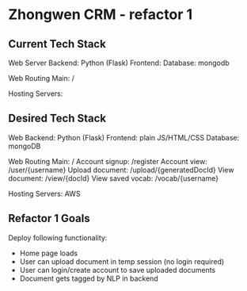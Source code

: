 # Zhongwen CRM - refactor 1

## Current Tech Stack
Web Server
    Backend: Python (Flask)
    Frontend: 
    Database: mongodb

Web Routing
    Main: /

Hosting
    Servers:

## Desired Tech Stack
Web
    Backend: Python (Flask)
    Frontend: plain JS/HTML/CSS
    Database: mongoDB

Web Routing
    Main: /
    Account signup: /register
    Account view: /user/{username}
    Upload document: /upload/{generatedDocId}
    View document: /view/{docId}
    View saved vocab: /vocab/{username}

Hosting
    Servers: AWS

## Refactor 1 Goals
Deploy following functionality:
- Home page loads
- User can upload document in temp session (no login required)
- User can login/create account to save uploaded documents
- Document gets tagged by NLP in backend